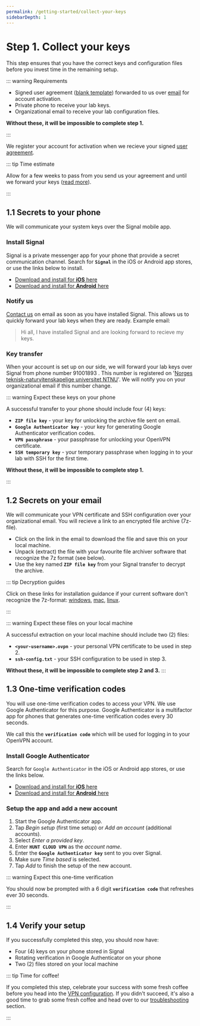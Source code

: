 ```yaml
---
permalink: /getting-started/collect-your-keys
sidebarDepth: 1
---
```


# Step 1. Collect your keys

This step ensures that you have the correct keys and configuration files before you invest time in the remaining setup.

::: warning Requirements

- Signed user agreement ([blank template](/assets/hunt-cloud-user-agreement.pdf)) forwarded to us over [email](/contact) for account activation.
- Private phone to receive your lab keys.
- Organizational email to receive your lab configuration files.

**Without these, it will be impossible to complete step 1.**

:::

We register your account for activation when we recieve your signed [user agreement](/assets/hunt-cloud-user-agrement.pdf).

::: tip Time estimate

Allow for a few weeks to pass from you send us your agreement and until we forward your keys ([read more](/faq/users/#how-long-does-a-new-account-activation-take)).

:::



## 1.1 Secrets to your phone

We will communicate your system keys over the Signal mobile app. 

### Install Signal

Signal is a private messenger app for your phone that provide a secret communication channel. Search for **`Signal`** in the iOS or Android app stores, or use the links below to install.

- [Download and install for **iOS** here](https://itunes.apple.com/us/app/signal-private-messenger/id874139669?mt=8)
- [Download and install for **Android** here](https://play.google.com/store/apps/details?id=org.thoughtcrime.securesms&hl=en)

### Notify us

[Contact us](/contact) on email as soon as you have installed Signal. This allows us to quickly forward your lab keys when they are ready. Example email: 

> Hi all, I have installed Signal and are looking forward to recieve my keys.

### Key transfer

When your account is set up on our side, we will forward your lab keys over Signal from phone number 91001893 . This number is registered on '[Norges teknisk-naturvitenskapelige universitet NTNU](https://www.1881.no/?query=91001893)'. We will notify you on your organizational email if this number change.

::: warning Expect these keys on your phone

A successful transfer to your phone should include four (4) keys: 

- **`ZIP file key`** - your key for unlocking the archive file sent on email.
- **`Google Authenticator key`** - your key for generating Google Authenticator verification codes.
- **`VPN passphrase`** - your passphrase for unlocking your OpenVPN certificate.
- **`SSH temporary key`** - your temporary passphrase when logging in to your lab with SSH for the first time.

**Without these, it will be impossible to complete step 1.**

:::



## 1.2 Secrets on your email

We will communicate your VPN certificate and SSH configuration over your organizational email. You will recieve a link to an encrypted file archive (7z-file).

- Click on the link in the email to download the file and save this on your local machine.
- Unpack (extract) the file with your favourite file archiver software that recognize the 7z format (see below).
- Use the key named **`ZIP file key`** from your Signal transfer to decrypt the archive.

::: tip Decryption guides

Click on these links for installation guidance if your current software don't recognize the 7z-format: [windows](https://www.google.no/search?q=unpack+7z+windows), [mac](https://www.google.no/search?q=unpack+7z+mac), [linux](https://www.google.no/search?q=unpack+7z+linux).

::: 

::: warning Expect these files on your local machine

A successful extraction on your local machine should include two (2) files: 


- **`<your-username>.ovpn`** - your personal VPN certificate to be used in step 2.
- **`ssh-config.txt`** - your SSH configuration to be used in step 3.

**Without these, it will be impossible to complete step 2 and 3.**
:::


## 1.3 One-time verification codes

You will use one-time verification codes to access your VPN. We use Google Authenticator for this purpose. Google Authenticator is a multifactor app for phones that generates one-time verification codes every 30 seconds.

We call this the **`verification code`** which will be used for logging in to your OpenVPN account.

### Install Google Authenticator

Search for `Google Authenticator` in the iOS or Android app stores, or use the links below.

- [Download and install for **iOS** here](https://itunes.apple.com/us/app/google-authenticator/id388497605?mt=8)
- [Download and install for **Android** here](https://play.google.com/store/apps/details?id=com.google.android.apps.authenticator2&hl=en)

### Setup the app and add a new account

1. Start the Google Authenticator app.
2. Tap _Begin setup_ (first time setup) or _Add an account_ (additional accounts).
3. Select _Enter a provided key_.
4. Enter **`HUNT CLOUD VPN`** as the _account name_.
5. Enter the **`Google Authenticator key`** sent to you over Signal.
6. Make sure _Time based_ is selected.
7. Tap _Add_ to finish the setup of the new account.

::: warning Expect this one-time verification

You should now be prompted with a 6 digit **`verification code`** that refreshes ever 30 seconds.

:::



## 1.4 Verify your setup

If you successfully completed this step, you should now have: 

- Four (4) keys on your phone stored in Signal
- Rotating verification in Google Authenticator on your phone
- Two (2) files stored on your local machine


::: tip Time for coffee!

If you completed this step, celebrate your success with some fresh coffee before you head into the [VPN configuration](/getting-started/2-configure-vpn). If you didn't succeed, it's also a good time to grab some fresh coffee and head over to our [troubleshooting](/troubleshooting/connection/) section.

:::


